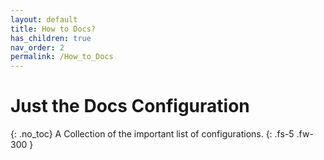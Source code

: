 ```yaml
---
layout: default
title: How to Docs?
has_children: true
nav_order: 2
permalink: /How_to_Docs
---
```


# Just the Docs Configuration 
{: .no_toc}
A Collection of the important list of configurations.
{: .fs-5 .fw-300 }

